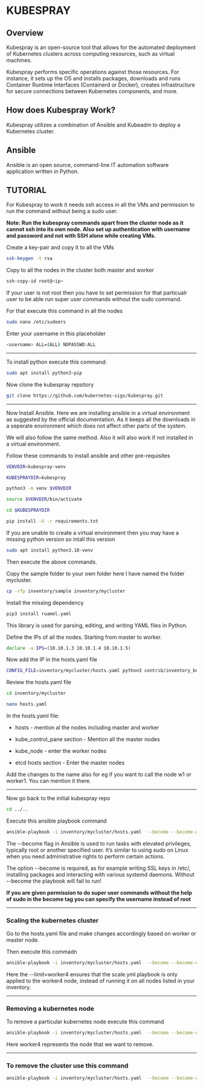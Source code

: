 # KUBESPRAY

## Overview

Kubespray is an open-source tool that allows for the automated deployment of Kubernetes clusters across computing resources, such as virtual machines. 

Kubespray performs specific operations against those resources. For instance, it sets up the OS and installs packages, downloads and runs Container Runtime Interfaces (Containerd or Docker), creates infrastructure for secure connections between Kubernetes components, and more.

## How does Kubespray Work?

Kubespray utilizes a combination of Ansible and Kubeadm to deploy a Kubernetes cluster. 


## Ansible

Ansible is an open source, command-line IT automation software application written in Python.

## TUTORIAL

For Kubespray to work it needs ssh access in all the VMs and permission to run the command without being a sudo user.

**Note: Run the kubespray commands apart from the cluster node as it cannot ssh into its own node. Also set up authentication with username and password and not with SSH alone while creating VMs.**

Create a key-pair and copy it to all the VMs

```bash
ssh-keygen -t rsa
```

Copy to all the nodes in the cluster both master and worker

```bash
ssh-copy-id root@<ip>
```

If your user is not root then you have to set permission for that particualr user to be able run super user commands without the sudo command. 

For that execute this command in all the nodes

```bash
sudo nano /etc/sudoers
```

Enter your username in this placeholder

```bash
<username> ALL=(ALL) NOPASSWD:ALL
```

---

To install python execute this command:

```bash
sudo apt install python3-pip
```

Now clone the kubespray repsitory

```bash
git clone https://github.com/kubernetes-sigs/kubespray.git
```
---

Now Install Ansible. Here we are installing ansible in a virtual environment as suggested by the official documentation. As it keeps all the downloads in a seperate environment which does not affect other parts of the system.

We will also follow the same method. Also it will also work if not installed in a virtual environment.

Follow these commands to install ansible and other pre-requisites

```bash
VENVDIR=kubespray-venv

KUBESPRAYDIR=kubespray

python3 -m venv $VENVDIR

source $VENVDIR/bin/activate

cd $KUBESPRAYDIR

pip install -U -r requirements.txt
```

If you are unable to create a virtual environment then you may have a missing python version so intall this version

```bash
sudo apt install python3.10-venv
```

Then execute the above commands.

Copy the sample folder to your own folder here I have named the folder mycluster.

```bash
cp -rfp inventory/sample inventory/mycluster
```

Install the missing dependency

```bash
pip3 install ruamel.yaml
```
This library is used for parsing, editing, and writing YAML files in Python.

Define the IPs of all the nodes. Starting from master to worker.

```bash
declare -a IPS=(10.10.1.3 10.10.1.4 10.10.1.5)
```

Now add the IP in the hosts.yaml file

```bash
CONFIG_FILE=inventory/mycluster/hosts.yaml python3 contrib/inventory_builder/inventory.py ${IPS[@]}
```

Review the hosts.yaml file

```bash
cd inventory/mycluster

nano hosts.yaml
```

In the hosts.yaml file:

- hosts - mention al the nodes including master and worker

- kube_control_pane section - Mention all the master nodes

- kube_node - enter the worker nodes 

- etcd hosts section - Enter the master nodes

Add the changes to the name also for eg if you want to call the node w1 or worker1. You can mention it there.

---

Now go back to the initial kubespray repo

```bash
cd ../..
```

Execute this ansible playbook command

```bash
ansible-playbook -i inventory/mycluster/hosts.yaml  --become --become-user=root cluster.yml
```

The --become flag in Ansible is used to run tasks with elevated privileges, typically root or another specified user. It’s similar to using sudo on Linux when you need administrative rights to perform certain actions.

The option --become is required, as for example writing SSL keys in /etc/,
installing packages and interacting with various systemd daemons.
Without --become the playbook will fail to run!

**If you are given permission to do super user commands without the help of sudo in the become tag you can specify the username instead of root**

---

### Scaling the kubernetes cluster

Go to the hosts.yaml file and make changes accordingly based on worker or master node. 

Then execute this commadn

```bash
ansible-playbook -i inventory/mycluster/hosts.yaml  --become --become-user=root scale.yml --limit=worker4
```

Here the --limit=worker4 ensures that the scale.yml playbook is only applied to the worker4 node, instead of running it on all nodes listed in your inventory.

---

### Removing a kubernetes node

To remove a particular kubernetes node execute this command

```bash
ansible-playbook -i inventory/mycluster/hosts.yaml  --become --become-user=root remove-node.yml -e node=worker4
```

Here worker4 represents the node that we want to remove.

---

### To remove the cluster use this command

```bash
ansible-playbook -i inventory/mycluster/hosts.yaml  --become --become-user=root reset.yml
```